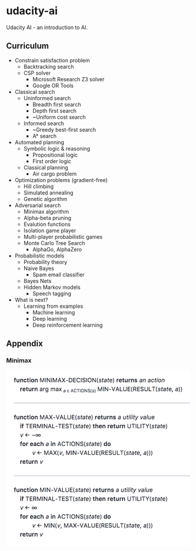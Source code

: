 # udacity-ai

Udacity AI - an introduction to AI.

## Curriculum

* Constrain satisfaction problem
  * Backtracking search
  * CSP solver
    * Microsoft Research Z3 solver
    * Google OR Tools
* Classical search
  * Uninformed search
    * Breadth first search
    * Depth first search
    * ~Uniform cost search
  * Informed search
    * ~Greedy best-first search
    * A* search
* Automated planning
  * Symbolic logic & reasoning
    * Propositional logic
    * First order logic
  * Classical planning
    * Air cargo problem
* Optimization problems (gradient-free)
  * Hill climbing
  * Simulated annealing
  * Genetic algorithm
* Adversarial search
  * Minimax algorithm
  * Alpha-beta pruning
  * Evalution functions
  * Isolation game player
  * Multi-player probabilistic games
  * Monte Carlo Tree Search
    * AlphaGo, AlphaZero
* Probabilistic models
  * Probability theory
  * Naive Bayes
    * Spam email classifier
  * Bayes Nets
  * Hidden Markov models
    * Speech tagging
* What is next?
  * Learning from examples
    * Machine learning 
    * Deep learning
    * Deep reinforcement learning

## Appendix
### Minimax
![minimax-decision](img/minimax-decision.png)
